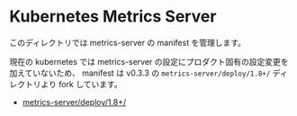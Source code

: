 # Kubernetes Metrics Server

このディレクトリでは metrics-server の manifest を管理します。

現在の kubernetes では metrics-server の設定にプロダクト固有の設定変更を加えていないため、
manifest は v0.3.3 の `metrics-server/deploy/1.8+/` ディレクトリより fork しています。

* [metrics-server/deploy/1.8+/](https://github.com/kubernetes-incubator/metrics-server/tree/v0.3.3/deploy/1.8+)
